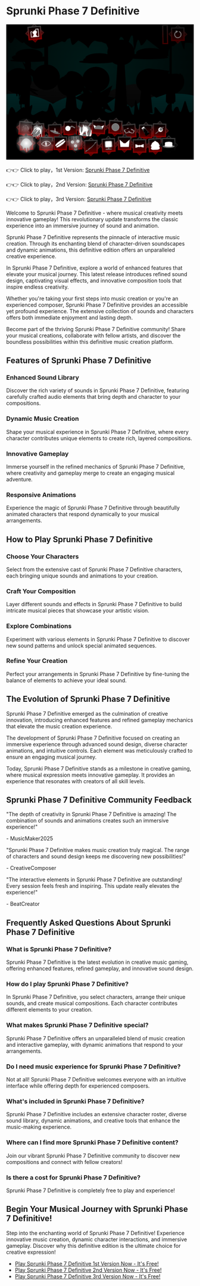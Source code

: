# Sprunki Phase 7 Definitive

![Sprunki Phase 7 Definitive](https://raw.githubusercontent.com/sprunkiscrunkly/sprunki-phase-7-definitive/refs/heads/main/sprunki-phase-7-definitive.png "Sprunki Phase 7 Definitive")

👉👉 Click to play，1st Version: [Sprunki Phase 7 Definitive](https://sprunksters.com/sprunki-phase-7-definitive/ "Sprunki Phase 7 Definitive")

👉👉 Click to play，2nd Version: [Sprunki Phase 7 Definitive](https://sprunkiscrunkly.com/sprunki-phase-7-definitive/ "Sprunki Phase 7 Definitive")

👉👉 Click to play，3rd Version: [Sprunki Phase 7 Definitive](https://sprunkipyramixed.com/sprunki-phase-7-definitive/ "Sprunki Phase 7 Definitive")

Welcome to Sprunki Phase 7 Definitive - where musical creativity meets innovative gameplay! This revolutionary update transforms the classic experience into an immersive journey of sound and animation.

Sprunki Phase 7 Definitive represents the pinnacle of interactive music creation. Through its enchanting blend of character-driven soundscapes and dynamic animations, this definitive edition offers an unparalleled creative experience.

In Sprunki Phase 7 Definitive, explore a world of enhanced features that elevate your musical journey. This latest release introduces refined sound design, captivating visual effects, and innovative composition tools that inspire endless creativity.

Whether you're taking your first steps into music creation or you're an experienced composer, Sprunki Phase 7 Definitive provides an accessible yet profound experience. The extensive collection of sounds and characters offers both immediate enjoyment and lasting depth.

Become part of the thriving Sprunki Phase 7 Definitive community! Share your musical creations, collaborate with fellow artists, and discover the boundless possibilities within this definitive music creation platform.

## Features of Sprunki Phase 7 Definitive

### Enhanced Sound Library

Discover the rich variety of sounds in Sprunki Phase 7 Definitive, featuring carefully crafted audio elements that bring depth and character to your compositions.

### Dynamic Music Creation

Shape your musical experience in Sprunki Phase 7 Definitive, where every character contributes unique elements to create rich, layered compositions.

### Innovative Gameplay

Immerse yourself in the refined mechanics of Sprunki Phase 7 Definitive, where creativity and gameplay merge to create an engaging musical adventure.

### Responsive Animations

Experience the magic of Sprunki Phase 7 Definitive through beautifully animated characters that respond dynamically to your musical arrangements.

## How to Play Sprunki Phase 7 Definitive

### Choose Your Characters

Select from the extensive cast of Sprunki Phase 7 Definitive characters, each bringing unique sounds and animations to your creation.

### Craft Your Composition

Layer different sounds and effects in Sprunki Phase 7 Definitive to build intricate musical pieces that showcase your artistic vision.

### Explore Combinations

Experiment with various elements in Sprunki Phase 7 Definitive to discover new sound patterns and unlock special animated sequences.

### Refine Your Creation

Perfect your arrangements in Sprunki Phase 7 Definitive by fine-tuning the balance of elements to achieve your ideal sound.

## The Evolution of Sprunki Phase 7 Definitive

Sprunki Phase 7 Definitive emerged as the culmination of creative innovation, introducing enhanced features and refined gameplay mechanics that elevate the music creation experience.

The development of Sprunki Phase 7 Definitive focused on creating an immersive experience through advanced sound design, diverse character animations, and intuitive controls. Each element was meticulously crafted to ensure an engaging musical journey.

Today, Sprunki Phase 7 Definitive stands as a milestone in creative gaming, where musical expression meets innovative gameplay. It provides an experience that resonates with creators of all skill levels.

## Sprunki Phase 7 Definitive Community Feedback

"The depth of creativity in Sprunki Phase 7 Definitive is amazing! The combination of sounds and animations creates such an immersive experience!"

\- MusicMaker2025

"Sprunki Phase 7 Definitive makes music creation truly magical. The range of characters and sound design keeps me discovering new possibilities!"

\- CreativeComposer

"The interactive elements in Sprunki Phase 7 Definitive are outstanding! Every session feels fresh and inspiring. This update really elevates the experience!"

\- BeatCreator

## Frequently Asked Questions About Sprunki Phase 7 Definitive

### What is Sprunki Phase 7 Definitive?

Sprunki Phase 7 Definitive is the latest evolution in creative music gaming, offering enhanced features, refined gameplay, and innovative sound design.

### How do I play Sprunki Phase 7 Definitive?

In Sprunki Phase 7 Definitive, you select characters, arrange their unique sounds, and create musical compositions. Each character contributes different elements to your creation.

### What makes Sprunki Phase 7 Definitive special?

Sprunki Phase 7 Definitive offers an unparalleled blend of music creation and interactive gameplay, with dynamic animations that respond to your arrangements.

### Do I need music experience for Sprunki Phase 7 Definitive?

Not at all! Sprunki Phase 7 Definitive welcomes everyone with an intuitive interface while offering depth for experienced composers.

### What's included in Sprunki Phase 7 Definitive?

Sprunki Phase 7 Definitive includes an extensive character roster, diverse sound library, dynamic animations, and creative tools that enhance the music-making experience.

### Where can I find more Sprunki Phase 7 Definitive content?

Join our vibrant Sprunki Phase 7 Definitive community to discover new compositions and connect with fellow creators!

### Is there a cost for Sprunki Phase 7 Definitive?

Sprunki Phase 7 Definitive is completely free to play and experience!

## Begin Your Musical Journey with Sprunki Phase 7 Definitive!

Step into the enchanting world of Sprunki Phase 7 Definitive! Experience innovative music creation, dynamic character interactions, and immersive gameplay. Discover why this definitive edition is the ultimate choice for creative expression!

- [Play Sprunki Phase 7 Definitive 1st Version Now - It's Free!](https://sprunksters.com/sprunki-phase-7-definitive/)
- [Play Sprunki Phase 7 Definitive 2nd Version Now - It's Free!](https://sprunkiscrunkly.com/sprunki-phase-7-definitive/)
- [Play Sprunki Phase 7 Definitive 3rd Version Now - It's Free!](https://sprunkipyramixed.com/sprunki-phase-7-definitive/)
